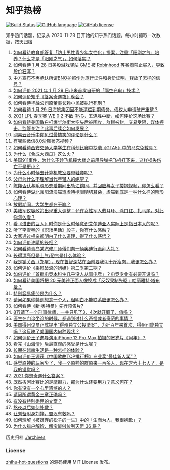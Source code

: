# 知乎热榜
[![Build Status](https://github.com/ToWeLong/zhihu-hot-questions/workflows/CI/badge.svg)](https://github.com/ToWeLong/zhihu-hot-questions/actions)
[![GitHub language](https://img.shields.io/badge/language-golang-orange.svg)](https://golang.org/)
[![GitHub license](https://img.shields.io/github/license/ToWeLong/zhihu-hot-questions)](https://github.com/ToWeLong/zhihu-hot-questions/blob/main/LICENSE)

知乎热门话题，记录从 2020-11-29 日开始的知乎热门话题。每小时抓取一次数据，按天[归档](./archives)

<!-- BEGIN -->

1. [如何看待教育部答复「防止男性青少年女性化」提案，注重「阳刚之气」培养？什么才是「阳刚之气」，如何落实？](https://www.zhihu.com/question/441805437)
1. [如何看待 1 月 28 日美股游戏驿站 GME 被 Robinhood 等券商禁止买入，导致股价狂泻？](https://www.zhihu.com/question/441757711)
1. [中方宣布不再承认所谓BNO护照作为旅行证件和身份证明，释放了怎样的信号？](https://www.zhihu.com/question/441839927)
1. [如何评价 2021 年 1 月 29 日小米首发自研的「隔空充电」技术？](https://www.zhihu.com/question/441717173)
1. [如何评价知乎《答案奇遇夜》晚会？](https://www.zhihu.com/question/441882176)
1. [如何看待华融公司原董事长赖小民被执行死刑？](https://www.zhihu.com/question/441864413)
1. [如何看待 1 月 29 日海航集团因不能清偿到期债务，债权人申请破产重整？](https://www.zhihu.com/question/441857956)
1. [2021 LPL 春季赛 WE 0:2 不敌 RNG，五连胜中断，如何评价这场比赛？](https://www.zhihu.com/question/441873567)
1. [如何看待美国散户打爆华尔街大空头后被围攻，群聊被封，交易受限，媒体抨击，监管关注？此事后续会如何发展？](https://www.zhihu.com/question/441784921)
1. [网易云音乐中你见过最搞笑的评论是什么？](https://www.zhihu.com/question/66822815)
1. [有哪些微信8.0沙雕状态视频？](https://www.zhihu.com/question/441157372)
1. [如何看待西安交通大学学生在科创比赛中抄袭《GTA5》中的马克兔载具？](https://www.zhihu.com/question/441404733)
1. [为什么《合成大西瓜》这么火？](https://www.zhihu.com/question/440976139)
1. [美国911事件，为什么不趁飞机撞大楼之前用导弹把飞机打下来，这样损失伤亡不是更小？](https://www.zhihu.com/question/440417070)
1. [为什么小时候去计算机教室要带鞋套呢？](https://www.zhihu.com/question/441084170)
1. [父母为什么不理解当代年轻人的绝望？](https://www.zhihu.com/question/441447552)
1. [陈翔否认与毛晓彤恋爱期间出轨江铠同，并回应与女子搂抱视频，你怎么看？](https://www.zhihu.com/question/441929214)
1. [如何看待湖北襄阳流浪猫遭虐待挖眼睛切耳朵，虐猫到底是一种什么样的畸形心理？](https://www.zhihu.com/question/441796487)
1. [放假期间，大学生都在干嘛？](https://www.zhihu.com/question/441209121)
1. [美陆军仪容政策出现重大调整：允许女性军人戴耳环、涂口红、扎马尾，对此你怎么看？](https://www.zhihu.com/question/441618494)
1. [看《进击的巨人》时你是什么时候意识艾尔迪亚人实际上是指日本人的呢？](https://www.zhihu.com/question/440895597)
1. [听了李雪琴的《职场黑话》段子，你有什么感触？](https://www.zhihu.com/question/441887278)
1. [大家通过相亲都明白了什么道理，得了什么感悟？](https://www.zhihu.com/question/23605963)
1. [如何评价许晴的长相？](https://www.zhihu.com/question/30171889)
1. [如何看待青岛某汽修厂师傅们向一辆奥迪行跪拜大礼？](https://www.zhihu.com/question/441684451)
1. [长得漂亮但是土气/俗气是什么体验？](https://www.zhihu.com/question/60012869)
1. [我是镇关西（郑屠），现在鲁智深站在面前要我切十斤瘦肉，我该怎么办？](https://www.zhihu.com/question/439475315)
1. [如何评价《乘风破浪的姐姐》第二季第二期？](https://www.zhihu.com/question/441806923)
1. [如何评价「首批电竞本科生几乎没人从事电竞」？电竞专业有必要开设吗？](https://www.zhihu.com/question/441651301)
1. [如何看待美国将把 20 元美钞正面人像换成「反奴隶制先驱」哈丽雅特·塔布曼？](https://www.zhihu.com/question/441615305)
1. [特别容易疲劳是为什么？](https://www.zhihu.com/question/20411759)
1. [请问如果你特别想念一个人，但明白不能联系应该怎么办？](https://www.zhihu.com/question/421381278)
1. [如何看待《新·奥特曼》先行预告片?](https://www.zhihu.com/question/441795353)
1. [8万请了一个刑事律师，一共只见了3、4次就开庭了，值吗？](https://www.zhihu.com/question/440415148)
1. [医生在门诊坐诊的时候，都遇到过什么奇怪或者奇葩的事情？](https://www.zhihu.com/question/438747035)
1. [美国得州议员正式提出“得州独立公投法案”，为近百年来首次，得州可能独立吗？这反映了美国国内何种现状？](https://www.zhihu.com/question/441805034)
1. [如何评价王子逸导演用iPhone 12 Pro Max 拍摄的贺岁片《阿年》？](https://www.zhihu.com/question/441782238)
1. [看完《山海情》后最直观的感受是什么呢？](https://www.zhihu.com/question/441207868)
1. [长期在越南生活是一种怎样的体验？](https://www.zhihu.com/question/439901478)
1. [如何评价王源获《中国歌曲TOP排行榜》专业奖“最佳新人奖”？](https://www.zhihu.com/question/441882492)
1. [感觉原神的玩家少了，我一个原神的群原来一百多人，现在才六十七人了，是我的错觉吗？](https://www.zhihu.com/question/440923896)
1. [2021 你想奇遇什么答案？](https://www.zhihu.com/question/441083145)
1. [既然拔河比赛比的是摩擦力，那为什么还要用力？意义何在？](https://www.zhihu.com/question/440983467)
1. [你有没有一个心里遗憾的人？](https://www.zhihu.com/question/375262806)
1. [请问所谓黄金三章正确吗？](https://www.zhihu.com/question/63109339)
1. [有没有特别委屈的文案？](https://www.zhihu.com/question/440934709)
1. [熬夜以后如何补救？](https://www.zhihu.com/question/282097882)
1. [让刘备附身刘禅，蜀汉有救吗？](https://www.zhihu.com/question/438859058)
1. [如何理解《被嫌弃的松子的一生》中的「生而为人，我很抱歉」？](https://www.zhihu.com/question/20731248)
1. [为什么猎户解珍、解宝能够位列天罡 36 将？](https://www.zhihu.com/question/40622786)

<!-- END -->

历史归档 [./archives](./archives)


### License
[zhihu-hot-questions](https://github.com/towelong/zhihu-hot-questions) 的源码使用 MIT License 发布。